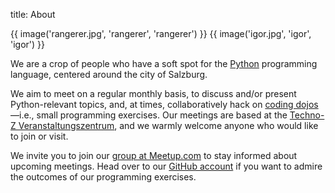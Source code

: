 title: About

{{ image('rangerer.jpg', 'rangerer', 'rangerer') }}
{{ image('igor.jpg', 'igor', 'igor') }}

We are a crop of people who have a soft spot for the [Python][1] programming
language, centered around the city of Salzburg.

We aim to meet on a regular monthly basis, to discuss and/or present
Python-relevant topics, and, at times, collaboratively hack on
[coding dojos][2]—i.e., small programming exercises.  Our meetings are based
at the [Techno-Z Veranstaltungszentrum][3], and we warmly welcome anyone who
would like to join or visit.

We invite you to join our [group at Meetup.com][4] to stay informed about
upcoming meetings.  Head over to our [GitHub account][5] if you want to admire
the outcomes of our programming exercises.

[1]: http://www.python.org
[2]: http://codingdojo.org
[3]: http://www.techno-z.at/ihr-top-standort-techno-z/seminarraeume-salzburg/
[4]: http://www.meetup.com/SalzPUG/
[5]: https://github.com/SalzPUG
